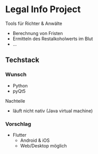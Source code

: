 # Legal Info Project

Tools für Richter & Anwälte
* Berechnung von Fristen
* Ermitteln des Restalkoholwerts im Blut
* ...

## Techstack

### Wunsch
* Python
* pyQt5

Nachteile
* läuft nicht nativ (Java virtual machine)

### Vorschlag

* Flutter
    * Android & iOS
    * Web/Desktop möglich

